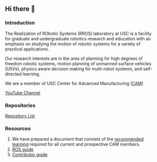 ## Hi there 👋

### Introduction
The Realization of RObotic Systems (RROS) laboratory at USC is a facility for graduate and undergraduate robotics research and education with an emphasis on studying the motion of robotic systems for a variety of practical applications. 

Our research interests are in the area of planning for high degrees of freedom robotic systems, motion planning of unmanned surface vehicles (USVs), physics aware decision making for multi-robot systems, and self-directed learning.

We are a member of USC Center for Advanced Manufacturing ([CAM](https://cam.usc.edu/))

[YouTube Channel](https://www.youtube.com/channel/UCO82Tsg5Xc5vP_ZWkax4Wpg)

### Repositories
[Repository List](https://github.com/RROS-Lab/.github/blob/main/profile/RepoList.md)

### Resources
1. We have prepared a document that consists of the [recommended learning](https://github.com/RROS-Lab/.github/blob/main/resource/Recommend_Learning.pdf) required for all current and prospective CAM members.
1. [ROS guide](https://github.com/RROS-Lab/.github/blob/main/resource/ROSGuide.md)
1. [Contributor guide](https://github.com/RROS-Lab/.github/blob/main/resource/ContributorGuide.md)


<!--

**Here are some ideas to get you started:**

🙋‍♀️ A short introduction - what is your organization all about?
🌈 Contribution guidelines - how can the community get involved?
👩‍💻 Useful resources - where can the community find your docs? Is there anything else the community should know?
🍿 Fun facts - what does your team eat for breakfast?
🧙 Remember, you can do mighty things with the power of [Markdown](https://docs.github.com/github/writing-on-github/getting-started-with-writing-and-formatting-on-github/basic-writing-and-formatting-syntax)
-->
